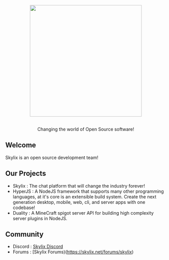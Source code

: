 <br />

<div align="center">
  <img width="350" src="https://raw.githubusercontent.com/SkylixGH/Info/main/logos/Skylix%20Logo%20Text%20Dark.svg" alt="" />
</div>

<br />

<p align="center">Changing the world of Open Source software!</p>

## Welcome
Skylix is an open source development team!

## Our Projects
 - Skylix : The chat platform that will change the industry forever!
 - HyperJS : A NodeJS framework that supports many other programming languages, at it's core is an extensible build system. Create the next generation desktop, mobile, web, cli, and server apps with one codebase!
 - Duality : A MineCraft spigot server API for building high complexity server plugins in NodeJS.

## Community
 - Discord : [Skylix Discord](https://discord.gg/b9vcR6evgG)
 - Forums : [Skylix Forums)(https://skylix.net/forums/skylix)

<!--

**Here are some ideas to get you started:**

🙋‍♀️ A short introduction - what is your organization all about?
🌈 Contribution guidelines - how can the community get involved?
👩‍💻 Useful resources - where can the community find your docs? Is there anything else the community should know?
🍿 Fun facts - what does your team eat for breakfast?
🧙 Remember, you can do mighty things with the power of [Markdown](https://docs.github.com/github/writing-on-github/getting-started-with-writing-and-formatting-on-github/basic-writing-and-formatting-syntax)
-->
